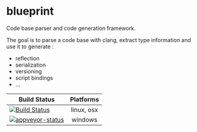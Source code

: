 # blueprint
Code base parser and code generation framework.

The goal is to parse a code base with clang, extract type information and use it to generate :
* reflection
* serialization
* versioning
* script bindings
* ...

| Build Status | Platforms |
|--------------|:---------:|
| [![Build Status](https://travis-ci.org/blueprint-cpp/blueprint.svg)](https://travis-ci.org/blueprint-cpp/blueprint) | linux, osx |
| [![appveyor-status](https://ci.appveyor.com/api/projects/status/github/blueprint-cpp/blueprint?branch=master&svg=true)](https://ci.appveyor.com/project/blueprint-cpp/blueprint/branch/master) | windows |
